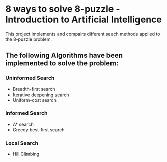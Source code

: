 # 8 ways to solve 8-puzzle - Introduction to Artificial Intelligence
This project implements and compairs different seach methods applied to the 8-puzzle problem.

## The following Algorithms have been implemented to solve the problem:

### Uninformed Search
- Breadth-first search
- Iterative deepening search
- Uniform-cost search

### Informed Search
- A* search
- Greedy best-first search

### Local Search
- Hill Climbing
